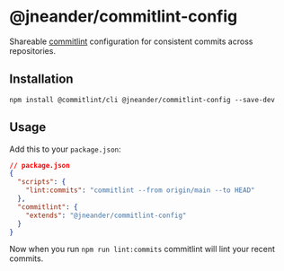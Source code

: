 # @jneander/commitlint-config

Shareable [commitlint](https://commitlint.js.org/) configuration for consistent commits across
repositories.

## Installation

```console
npm install @commitlint/cli @jneander/commitlint-config --save-dev
```

## Usage

Add this to your `package.json`:

```json
// package.json
{
  "scripts": {
    "lint:commits": "commitlint --from origin/main --to HEAD"
  },
  "commitlint": {
    "extends": "@jneander/commitlint-config"
  }
}
```

Now when you run `npm run lint:commits` commitlint will lint your recent commits.

